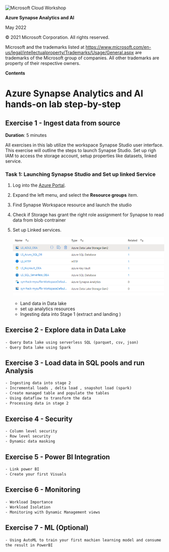 ![Microsoft Cloud Workshop](https://github.com/Microsoft/MCW-Template-Cloud-Workshop/raw/main/Media/ms-cloud-workshop.png "Microsoft Cloud Workshops")

**Azure Synapse Analytics and AI**

<div class="MCWHeader3">
May 2022
</div>

© 2021 Microsoft Corporation. All rights reserved.

Microsoft and the trademarks listed at <https://www.microsoft.com/en-us/legal/intellectualproperty/Trademarks/Usage/General.aspx> are trademarks of the Microsoft group of companies. All other trademarks are property of their respective owners.

**Contents** 

# Azure Synapse Analytics and AI hands-on lab step-by-step

## Exercise 1 - Ingest data from source 

**Duration**: 5 minutes

All exercises in this lab utilize the workspace Synapse Studio user interface. This exercise will outline the steps to launch Synapse Studio. Set up righ IAM to access the storage account, setup properties like datasets, linked service. 

### Task 1: Launching Synapse Studio and Set up linked Service 

1. Log into the [Azure Portal](https://portal.azure.com).

2. Expand the left menu, and select the **Resource groups** item.

3. Find Synapse Workspace resource and launch the studio 

4. Check if Storage has grant the right role assignment for Synapse to read data from blob contrainer

5. Set up Linked services.

    ![Linked service example](media/hackathon/Linked%20Service.png "Synapse Linked Service Example")

 
    - Land data in Data lake
    - set up analytics resources
    - Ingesting data into Stage 1 (extract and landing )

## Exercise 2 - Explore data in Data Lake 
    - Query Data lake using serverless SQL (parquet, csv, json)
    - Query Data lake using Spark

## Exercise 3 - Load data in SQL pools and run Analysis 
    - Ingesting data into stage 2
    - Incremental loads , delta load , snapshot load (spark)
    - Create managed table and populate the tables 
    - Using dataflow to transform the data
    - Processing data in stage 2

## Exercise 4 - Security 
    - Column level security
    - Row level security
    - Dynamic data masking

## Exercise 5 - Power BI Integration
    - Link power BI 
    - Create your first Visuals 

## Exercise 6 - Monitoring 
    - Workload Importance
    - Workload Isolation
    - Monitoring with Dynamic Management views

## Exercise 7 - ML (Optional)
    - Using AutoML to train your first machien learning model and consume the result in PowerBI 
